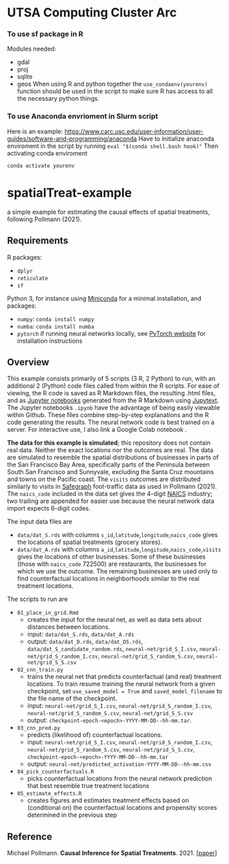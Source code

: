 # UTSA Computing Cluster Arc
### To use sf package in R
Modules needed:
- gdal
- proj
- sqlite
- geos
When using R and python together the `use_condaenv(yourenv)` function should be used in the script to make sure R has access to all the necessary python things.

### To use Anaconda envrioment in Slurm script
Here is an example: https://www.carc.usc.edu/user-information/user-guides/software-and-programming/anaconda
Have to initialize anaconda enviroment in the script
by running `eval "$(conda shell.bash hook)"`
Then activating conda enviroment

`conda activate yourenv`




# spatialTreat-example
a simple example for estimating the causal effects of spatial treatments, following Pollmann (2021).

## Requirements

R packages:

- `dplyr`
- `reticulate`
- `sf`

Python 3, for instance using [Miniconda](https://docs.conda.io/en/latest/miniconda.html) for a minimal installation, and packages:

- `numpy`: `conda install numpy`
- `numba`: `conda install numba`
- `pytorch` if running neural networks locally, see [PyTorch website](https://pytorch.org/get-started/locally/) for installation instructions


## Overview

This example consists primarily of 5 scripts (3 R, 2 Python) to run, with an additional 2 (Python) code files called from within the R scripts.
For ease of viewing, the R code is saved as R Markdown files, 
the resulting .html files, 
and as [Jupyter notebooks](https://jupyter.org/) generated from the R Markdown using [Jupytext](https://github.com/mwouts/jupytext). The Jupyter notebooks `.ipynb` have the advantage of being easily viewable within Github.
These files combine step-by-step explanations and the R code generating the results.
The neural network code is best trained on a server.
For interactive use, I also link a Google Colab notebook .

**The data for this example is simulated**; this repository does not contain real data.
Neither the exact locations nor the outcomes are real.
The data are simulated to resemble the spatial distributions of businesses in parts of the San Francisco Bay Area,
specifically parts of the Peninsula between South San Francisco and Sunnyvale,
excluding the Santa Cruz mountains and towns on the Pacific coast.
The `visits` outcomes are distributed similarly to visits in [Safegraph](https://www.safegraph.com/academics) foot-traffic data as used in Pollmann (2021).
The `naics_code` included in the data set gives the 4-digit [NAICS](https://www.census.gov/naics/) industry; two trailing are appended for easier use because the neural network data import expects 6-digit codes.

The input data files are

- `data/dat_S.rds` with columns `s_id`,`latitude`,`longitude`,`naics_code` gives the locations of spatial treatments (grocery stores).
- `data/dat_A.rds` with columns `a_id`,`latitude`,`longitude`,`naics_code`,`visits` gives the locations of other businesses. Some of these businesses (those with `naics_code` 722500) are restaurants, the businesses for which we use the outcome. The remaining businesses are used only to find counterfactual locations in neighborhoods similar to the real treatment locations.


The scripts to run are

- `01_place_in_grid.Rmd`
  - creates the input for the neural net, as well as data sets about distances between locations.
  - input: `data/dat_S.rds`, `data/dat_A.rds`
  - output: `data/dat_D.rds`, `data/dat_DS.rds`, `data/dat_S_candidate_random.rds`, `neural-net/grid_S_I.csv`, `neural-net/grid_S_random_I.csv`, `neural-net/grid_S_random_S.csv`, `neural-net/grid_S_S.csv`
- `02_cnn_train.py`
  - trains the neural net that predicts counterfactual (and real) treatment locations. To train resume training the neural network from a given checkpoint, set `use_saved_model = True` and `saved_model_filename` to the file name of the checkpoint.
  - input: `neural-net/grid_S_I.csv`, `neural-net/grid_S_random_I.csv`, `neural-net/grid_S_random_S.csv`, `neural-net/grid_S_S.csv`
  - output: `checkpoint-epoch-<epoch>-YYYY-MM-DD--hh-mm.tar`.
- `03_cnn_pred.py`
    - predicts (likelihood of) counterfactual locations.
    - input: `neural-net/grid_S_I.csv`, `neural-net/grid_S_random_I.csv`, `neural-net/grid_S_random_S.csv`, `neural-net/grid_S_S.csv`, `checkpoint-epoch-<epoch>-YYYY-MM-DD--hh-mm.tar`
    - output: `neural-net/predicted_activation-YYYY-MM-DD--hh-mm.csv`
- `04_pick_counterfactuals.R`
    - picks counterfactual locations from the neural network prediction that best resemble true treatment locations
- `05_estimate_effects.R`
    - creates figures and estimates treatment effects based on (conditional on) the counterfactual locations and propensity scores determined in the previous step

## Reference

Michael Pollmann. **Causal Inference for Spatial Treatments**. 2021. [[paper](https://pollmann.su.domains/files/pollmann_jmp.pdf)]

